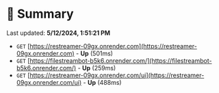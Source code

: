# 📖 Summary
Last updated: **5/12/2024, 1:51:21 PM**

- `GET` [https://restreamer-09gx.onrender.com](https://restreamer-09gx.onrender.com) - **Up** (501ms)
- `GET` [https://filestreambot-b5k6.onrender.com/](https://filestreambot-b5k6.onrender.com/) - **Up** (259ms)
- `GET` [https://restreamer-09gx.onrender.com/ui](https://restreamer-09gx.onrender.com/ui) - **Up** (488ms)

